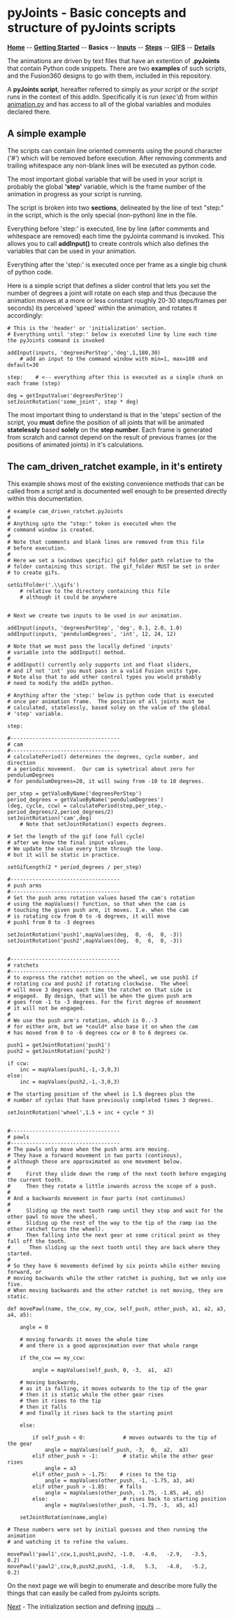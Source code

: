 # pyJoints - Basic concepts and structure of pyJoints scripts

**[Home](readme.md)** --
**[Getting Started](getting_started.md)** --
**Basics** --
**[Inputs](inputs.md)** --
**[Steps](steps.md)** --
**[GIFS](gifs.md)** --
**[Details](details.md)**

The animations are driven by text files that have an
extention of **.pyJoints** that contain Python code snippets.
There are two **examples** of such scripts, and the Fusion360
designs to go with them, included in this repository.

A **pyJoints script**, hereafter referred to simply as *your script* or *the script*
runs in the context of this addIn. Specifically it is run (*exec'd*) from within
[animation.py](https://github.com/phorton1/fusionAddIns-pyJoints/blob/master/animation.py)
and has access to all of the global variables and modules declared there.

## A simple example

The scripts can contain line oriented comments using the pound character ('#') which
will be removed before execution. After removing comments and trailing whitespace
any non-blank lines will be executed as python code.

The most important global variable that will be used in your script is probably the global **'step'**
variable, which is the frame number of the animation in progress as your script is running.

The script is broken into two **sections**, delineated by the line of text "step:" in the script,
which is the only special (non-python) line in the file.

Everything before 'step:' is executed, line by line (after comments and whitespace are removed)
each time the pyJointa command is invoked.  This allows you to call **addInput()**
to create controls which also defines the variables that can be used in your animation.

Everything after the 'step:' is executed once per frame as a single big chunk of python code.

Here is a simple script that defines a slider control that lets you set the
number of degrees a joint will rotate on each step and thus (because the animation
moves at a more or less constant roughly 20-30 steps/frames per seconds) its perceived
'speed' within the animation, and rotates it accordingly:

    # This is the 'header' or 'initialization' section.
    # Everything until 'step:' below is executed line by line each time the pyJoints command is invoked

    addInput(inputs, 'degreesPerStep','deg',1,180,30)
        # add an input to the command window with min=1, max=180 and default=30

    step:    # <-- everything after this is executed as a single chunk on each frame (step)

    deg = getInputValue('degreesPerStep')
    setJointRotation('some_joint', step * deg)

The most important thing to understand is that in the 'steps' section
of the script, you **must** define the position of all joints that will be
animated **statelessly** based **solely** on the **step number**.  Each
frame is generated from scratch and cannot depend on the result of
previous frames (or the positions of animated joints) in it's calculations.

## The cam_driven_ratchet example, in it's entirety

This example shows most of the existing convenience methods that can
be called from a script and is documented well enough to be presented
directly within this documentation.

    # example cam_driven_ratchet.pyJoints
    #
    # Anything upto the "step:" token is executed when the
    # command window is created.
    #
    # Note that comments and blank lines are removed from this file
    # before execution.
    #
    # Here we set a (windows specific) gif folder path relative to the
    # folder containing this script. The gif_folder MUST be set in order
    # to create gifs.

    setGifFolder('.\\gifs')
        # relative to the directory containing this file
        # although it could be anywhere


    # Next we create two inputs to be used in our animation.

    addInput(inputs, 'degreesPerStep', 'deg', 0.1, 2.0, 1.0)
    addInput(inputs, 'pendulumDegrees', 'int', 12, 24, 12)

    # Note that we must pass the locally defined 'inputs'
    # variable into the addInput() method.
    #
    # addInput() currently only supports int and float sliders,
    # and if not 'int' you must pass in a valid Fusion units type.
    # Note also that to add other control types you would probably
    # need to modify the addIn python.

    # Anything after the 'step:' below is python code that is executed
    # once per animation frame.  The position of all joints must be
    # calculated, statelessly, based soley on the value of the global
    # 'step' variable.

    step:

    #-----------------------------------
    # cam
    #-----------------------------------
    # calculatePeriod() determines the degrees, cycle number, and direction
    # a periodic movement.  Our cam is symetrical about zero for pendulumDegrees
    # for pendulumDegrees=20, it will swing from -10 to 10 degrees.

    per_step = getValueByName('degreesPerStep')
    period_degrees = getValueByName('pendulumDegrees')
    (deg, cycle, ccw) = calculatePeriod(step,per_step,-period_degrees/2,period_degrees/2)
    setJointRotation('cam',deg)
        # Note that setJointRotation() expects degrees.

    # Set the length of the gif (one full cycle)
    # after we know the final input values.
    # We update the value every time through the loop.
    # but it will be static in practice.

    setGifLength(2 * period_degrees / per_step)

    #-----------------------------------
    # push arms
    #-----------------------------------
    # Set the push arms rotation values based the cam's rotation
    # using the mapValues() function, so that when the cam is
    # touching the given push arm, it moves. I.e. when the cam
    # is rotating ccw from 0 to -6 degrees, it will move
    # push1 from 0 to -3 degrees

    setJointRotation('push1',mapValues(deg,  0, -6,  0, -3))
    setJointRotation('push2',mapValues(deg,  0,  6,  0, -3))


    #-----------------------------------
    # ratchets
    #-----------------------------------
    # to express the ratchet motion on the wheel, we use push1 if
    # rotating ccw and push2 if rotating clockwise.  The wheel
    # will move 3 degrees each time the ratchet on that side is
    # engaged.  By design, that will be when the given push arm
    # goes from -1 to -3 degrees. For the first degree of movement
    # it will not be engaged.
    #
    # We use the push arm's rotation, which is 0..-3
    # for either arm, but we *could* also base it on when the cam
    # has moved from 0 to -6 degrees ccw or 0 to 6 degrees cw.

    push1 = getJointRotation('push1')
    push2 = getJointRotation('push2')

    if ccw:
        inc = mapValues(push1,-1,-3,0,3)
    else:
        inc = mapValues(push2,-1,-3,0,3)

    # The starting position of the wheel is 1.5 degrees plus the
    # number of cycles that have previously completed times 3 degrees.

    setJointRotation('wheel',1.5 + inc + cycle * 3)


    #-----------------------------------
    # pawls
    #-----------------------------------
    # The pawls only move when the push arms are moving.
    # They have a forward movement in two parts (continous),
    # although these are approximated as one movement below.
    #
    #     First they slide down the ramp of the next tooth before engaging the current tooth.
    #     Then they rotate a little inwards across the scope of a push.
    #
    # And a backwards movement in four parts (not continuous)
    #
    #     Sliding up the next tooth ramp until they stop and wait for the other pawl to move the wheel.
    #     Sliding up the rest of the way to the tip of the ramp (as the other ratchet turns the wheel).
    #     Then falling into the next gear at some critical point as they fall off the tooth.
    #      Then sliding up the next tooth until they are back where they started.
    #
    # So they have 6 movements defined by six points while either moving forward, or
    # moving backwards while the other ratchet is pushing, but we only use five.
    # When moving backwards and the other ratchet is not moving, they are static.

    def movePawl(name, the_ccw, my_ccw, self_push, other_push, a1, a2, a3, a4, a5):

        angle = 0

        # moving forwards it moves the whole time
        # and there is a good approximation over that whole range

        if the_ccw == my_ccw:

            angle = mapValues(self_push, 0, -3,  a1,  a2)

        # moving backwards,
        # as it is falling, it moves outwards to the tip of the gear
        # then it is static while the other gear rises
        # then it rises to the tip
        # then it falls
        # and finally it rises back to the starting point

        else:

            if self_push < 0:            # moves outwards to the tip of the gear
                angle = mapValues(self_push, -3,  0,  a2,  a3)
            elif other_push > -1:        # static while the other gear rises
                angle = a3
            elif other_push > -1.75:    # rises to the tip
                angle = mapValues(other_push, -1, -1.75, a3, a4)
            elif other_push > -1.85:    # falls
                angle = mapValues(other_push, -1.75, -1.85, a4, a5)
            else:                        # rises back to starting position
                angle = mapValues(other_push, -1.75, -3,  a5, a1)

        setJointRotation(name,angle)

    # These numbers were set by initial guesses and then running the animation
    # and watching it to refine the values.

    movePawl('pawl1',ccw,1,push1,push2, -1.0,  -4.0,   -2.9,   -3.5,   0.2)
    movePawl('pawl2',ccw,0,push2,push1, -1.0,   5.3,   -4.0,   -5.2,   0.2)

On the next page we will begin to enumerate and describe more fully the
things that can easily be called from pyJoints scripts.

[Next](inputs.md) - The initialization section and defining [inputs](inputs.md) ...
